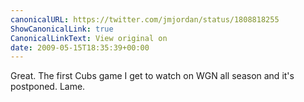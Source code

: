 ```yaml
---
canonicalURL: https://twitter.com/jmjordan/status/1808818255
ShowCanonicalLink: true
CanonicalLinkText: View original on
date: 2009-05-15T18:35:39+00:00
---
```

Great. The first Cubs game I get to watch on WGN all season and it's postponed. Lame.